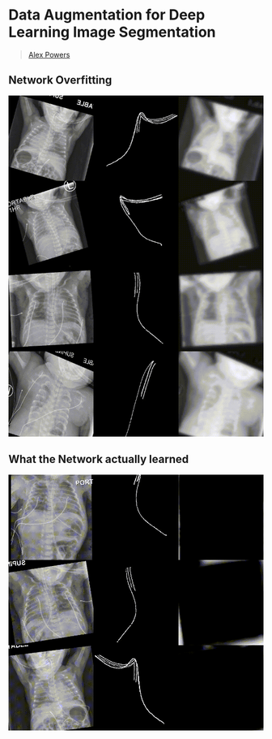 # Data Augmentation for Deep Learning Image Segmentation
> [Alex Powers](mailto:alexander-powers@uiowa.edu?subject=[GitHub]_research-sp19-QR)


## Network Overfitting
![](./output.gif)

## What the Network actually learned
![](./validation.gif)
